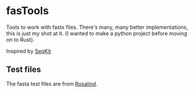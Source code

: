 # fasTools
Tools to work with fastx files. There's many, many better implementations, this is just my shot at it. (I wanted to make a python project before moving on to Rust).

Inspired by [SeqKit](https://github.com/shenwei356/seqkit)


## Test files
The fasta test files are from [Rosalind](www.rosalind.info). <br>
